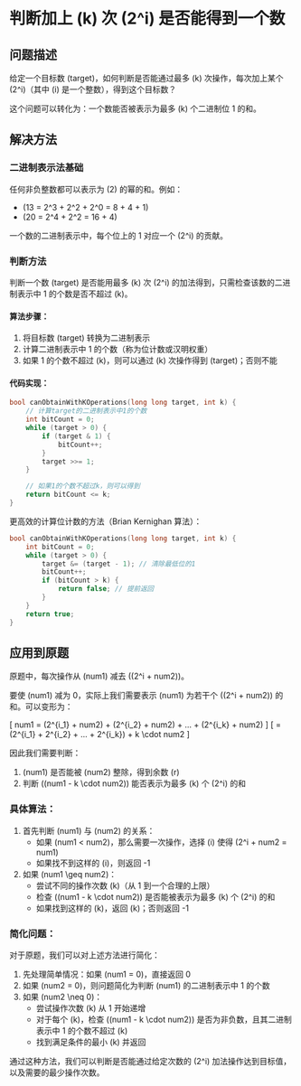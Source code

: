 # 判断加上 \(k\) 次 \(2^i\) 是否能得到一个数

## 问题描述

给定一个目标数 \(target\)，如何判断是否能通过最多 \(k\) 次操作，每次加上某个 \(2^i\)（其中 \(i\) 是一个整数），得到这个目标数？

这个问题可以转化为：一个数能否被表示为最多 \(k\) 个二进制位 1 的和。

## 解决方法

### 二进制表示法基础

任何非负整数都可以表示为 \(2\) 的幂的和。例如：

- \(13 = 2^3 + 2^2 + 2^0 = 8 + 4 + 1\)
- \(20 = 2^4 + 2^2 = 16 + 4\)

一个数的二进制表示中，每个位上的 1 对应一个 \(2^i\) 的贡献。

### 判断方法

判断一个数 \(target\) 是否能用最多 \(k\) 次 \(2^i\) 的加法得到，只需检查该数的二进制表示中 1 的个数是否不超过 \(k\)。

#### 算法步骤：

1. 将目标数 \(target\) 转换为二进制表示
2. 计算二进制表示中 1 的个数（称为位计数或汉明权重）
3. 如果 1 的个数不超过 \(k\)，则可以通过 \(k\) 次操作得到 \(target\)；否则不能

#### 代码实现：

```cpp
bool canObtainWithKOperations(long long target, int k) {
    // 计算target的二进制表示中1的个数
    int bitCount = 0;
    while (target > 0) {
        if (target & 1) {
            bitCount++;
        }
        target >>= 1;
    }

    // 如果1的个数不超过k，则可以得到
    return bitCount <= k;
}
```

更高效的计算位计数的方法（Brian Kernighan 算法）：

```cpp
bool canObtainWithKOperations(long long target, int k) {
    int bitCount = 0;
    while (target > 0) {
        target &= (target - 1); // 清除最低位的1
        bitCount++;
        if (bitCount > k) {
            return false; // 提前返回
        }
    }
    return true;
}
```

## 应用到原题

原题中，每次操作从 \(num1\) 减去 \((2^i + num2)\)。

要使 \(num1\) 减为 0，实际上我们需要表示 \(num1\) 为若干个 \((2^i + num2)\) 的和。可以变形为：

\[
num1 = (2^{i_1} + num2) + (2^{i_2} + num2) + ... + (2^{i_k} + num2)
\]
\[
= (2^{i_1} + 2^{i_2} + ... + 2^{i_k}) + k \cdot num2
\]

因此我们需要判断：

1. \(num1\) 是否能被 \(num2\) 整除，得到余数 \(r\)
2. 判断 \((num1 - k \cdot num2)\) 能否表示为最多 \(k\) 个 \(2^i\) 的和

### 具体算法：

1. 首先判断 \(num1\) 与 \(num2\) 的关系：
   - 如果 \(num1 < num2\)，那么需要一次操作，选择 \(i\) 使得 \(2^i + num2 = num1\)
   - 如果找不到这样的 \(i\)，则返回 -1
2. 如果 \(num1 \geq num2\)：
   - 尝试不同的操作次数 \(k\)（从 1 到一个合理的上限）
   - 检查 \((num1 - k \cdot num2)\) 是否能被表示为最多 \(k\) 个 \(2^i\) 的和
   - 如果找到这样的 \(k\)，返回 \(k\)；否则返回 -1

### 简化问题：

对于原题，我们可以对上述方法进行简化：

1. 先处理简单情况：如果 \(num1 = 0\)，直接返回 0
2. 如果 \(num2 = 0\)，则问题简化为判断 \(num1\) 的二进制表示中 1 的个数
3. 如果 \(num2 \neq 0\)：
   - 尝试操作次数 \(k\) 从 1 开始递增
   - 对于每个 \(k\)，检查 \((num1 - k \cdot num2)\) 是否为非负数，且其二进制表示中 1 的个数不超过 \(k\)
   - 找到满足条件的最小 \(k\) 并返回

通过这种方法，我们可以判断是否能通过给定次数的 \(2^i\) 加法操作达到目标值，以及需要的最少操作次数。
